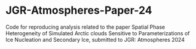 # JGR-Atmospheres-Paper-24
Code for reproducing analysis related to the paper Spatial Phase Heterogeneity of Simulated Arctic clouds Sensitive to Parameterizations of Ice Nucleation and Secondary Ice, submitted to JGR: Atmospheres 2024
